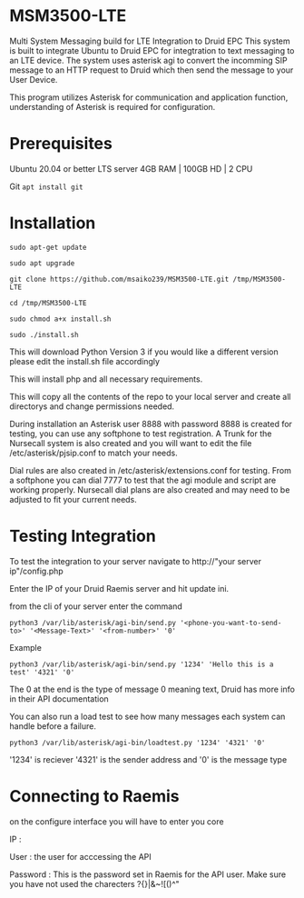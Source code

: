 # MSM3500-LTE
Multi System Messaging build for LTE Integration to Druid EPC
This system is built to integrate Ubuntu to Druid EPC for integtration to text messaging to an LTE device. The system uses asterisk agi to convert the incomming SIP message to an HTTP request to Druid which then send the message to your User Device. 

This program utilizes Asterisk for communication and application function, understanding of Asterisk is required for configuration.

# Prerequisites

Ubuntu 20.04 or better LTS server
4GB RAM | 100GB HD | 2 CPU

Git `apt install git`

# Installation 

    sudo apt-get update
    
    sudo apt upgrade
    
    git clone https://github.com/msaiko239/MSM3500-LTE.git /tmp/MSM3500-LTE

    cd /tmp/MSM3500-LTE
    
    sudo chmod a+x install.sh

    sudo ./install.sh

This will download Python Version 3 if you would like a different version please edit the install.sh file accordingly

This will install php and all necessary requirements. 

This will copy all the contents of the repo to your local server and create all directorys and change permissions needed.

During installation an Asterisk user 8888 with password 8888 is created for testing, you can use any softphone to test registration. A Trunk for the Nursecall system is also created and you will want to edit the file /etc/asterisk/pjsip.conf to match your needs.

Dial rules are also created in /etc/asterisk/extensions.conf for testing. From a softphone you can dial 7777 to test that the agi module and script are working properly. Nursecall dial plans are also created and may need to be adjusted to fit your current needs. 

# Testing Integration
To test the integration to your server navigate to http://"your server ip"/config.php

Enter the IP of your Druid Raemis server and hit update ini.

from the cli of your server enter the command

    python3 /var/lib/asterisk/agi-bin/send.py '<phone-you-want-to-send-to>' '<Message-Text>' '<from-number>' '0'
    
Example

    python3 /var/lib/asterisk/agi-bin/send.py '1234' 'Hello this is a test' '4321' '0'

The 0 at the end is the type of message 0 meaning text, Druid has more info in their API documentation

You can also run a load test to see how many messages each system can handle before a failure. 
    
    python3 /var/lib/asterisk/agi-bin/loadtest.py '1234' '4321' '0'

'1234' is reciever '4321' is the sender address and '0' is the message type

# Connecting to Raemis
on the configure interface you will have to enter you core

IP :

User : the user for acccessing the API

Password : This is the password set in Raemis for the API user. Make sure you have not used the charecters ?{}|&~![()^"
    
